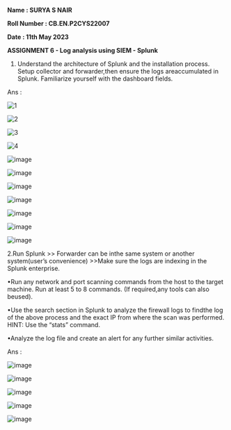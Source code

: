 **Name : SURYA S NAIR**

**Roll Number : CB.EN.P2CYS22007**

**Date : 11th May 2023**

**ASSIGNMENT 6 - Log analysis using SIEM - Splunk**

1. Understand the architecture of Splunk and the installation process. Setup collector and forwarder,then ensure the logs areaccumulated in Splunk. Familiarize yourself with the dashboard fields.

Ans :

![1](https://github.com/SURYASNAIR1/Cybersecurity-/assets/123303806/f6e58e07-a8d7-4e79-87d7-ce936260c7c9)

![2](https://github.com/SURYASNAIR1/Cybersecurity-/assets/123303806/f661bbce-3c0e-4f69-bf93-26094b32f4ce)

![3](https://github.com/SURYASNAIR1/Cybersecurity-/assets/123303806/1fc29bc4-d1d2-4eaa-beb7-4b49d4f424a8)

![4](https://github.com/SURYASNAIR1/Cybersecurity-/assets/123303806/8a2a8d5e-2c1a-4e39-9c9a-443a52dbf5b7)

![image](https://github.com/SURYASNAIR1/Cybersecurity-/assets/123303806/d844e5a9-961e-407d-9066-432cd6b03ef3)

![image](https://github.com/SURYASNAIR1/Cybersecurity-/assets/123303806/46452f1a-ef55-4657-bd69-b097dad8a4b5)

![image](https://github.com/SURYASNAIR1/Cybersecurity-/assets/123303806/bedb58a4-0bd3-459d-9a82-862e583fbb8a)

![image](https://github.com/SURYASNAIR1/Cybersecurity-/assets/123303806/1ddc5336-59dd-4734-a7f2-c16ee8f2ad11)

![image](https://github.com/SURYASNAIR1/Cybersecurity-/assets/123303806/f5c3fea5-2953-4b98-85d5-d6b1273fe930)

![image](https://github.com/SURYASNAIR1/Cybersecurity-/assets/123303806/be8e1810-66f6-42e0-948f-6c65a3165f6d)

![image](https://github.com/SURYASNAIR1/Cybersecurity-/assets/123303806/0ee971ec-f5bd-4631-b628-2beb2a288e46)

2.Run Splunk >> Forwarder can be inthe same system or another system(user’s convenience) >>Make sure the logs are indexing in the Splunk enterprise.

•Run any network and port scanning commands from the host to the target machine. Run at least 5 to 8 commands. (If required,any tools can also beused).

•Use the search section in Splunk to analyze the firewall logs to findthe log of the above process and the exact IP from where the scan was performed. HINT: Use the “stats” command.

•Analyze the log file and create an alert for any further similar activities.

Ans : 

![image](https://github.com/SURYASNAIR1/Cybersecurity-/assets/123303806/fce1ff0a-5918-4f9c-b205-285434b2c96e)

![image](https://github.com/SURYASNAIR1/Cybersecurity-/assets/123303806/3f54be9d-f6cc-4127-811d-c583198ff70a)

![image](https://github.com/SURYASNAIR1/Cybersecurity-/assets/123303806/32ff0f1b-ba5b-4a65-ac56-e90bd206fefb)

![image](https://github.com/SURYASNAIR1/Cybersecurity-/assets/123303806/0c5cb311-4711-40dc-9a26-4ce3e5b4a53c)

![image](https://github.com/SURYASNAIR1/Cybersecurity-/assets/123303806/b0bda4f4-b35b-49e0-8b08-3be3484aab3a)










